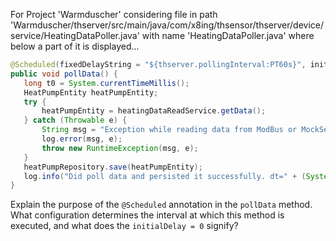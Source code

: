 For Project 'Warmduscher' considering file in path 'Warmduscher/thserver/src/main/java/com/x8ing/thsensor/thserver/device/service/HeatingDataPoller.java' with name 'HeatingDataPoller.java' where below a part of it is displayed...
```java
@Scheduled(fixedDelayString = "${thserver.pollingInterval:PT60s}", initialDelay = 0)
public void pollData() {
   long t0 = System.currentTimeMillis();
   HeatPumpEntity heatPumpEntity;
   try {
       heatPumpEntity = heatingDataReadService.getData();
   } catch (Throwable e) {
       String msg = "Exception while reading data from ModBus or MockService.";
       log.error(msg, e);
       throw new RuntimeException(msg, e);
   }
   heatPumpRepository.save(heatPumpEntity);
   log.info("Did poll data and persisted it successfully. dt=" + (System.currentTimeMillis() - t0));
}
```
Explain the purpose of the `@Scheduled` annotation in the `pollData` method.  What configuration determines the interval at which this method is executed, and what does the `initialDelay = 0` signify?